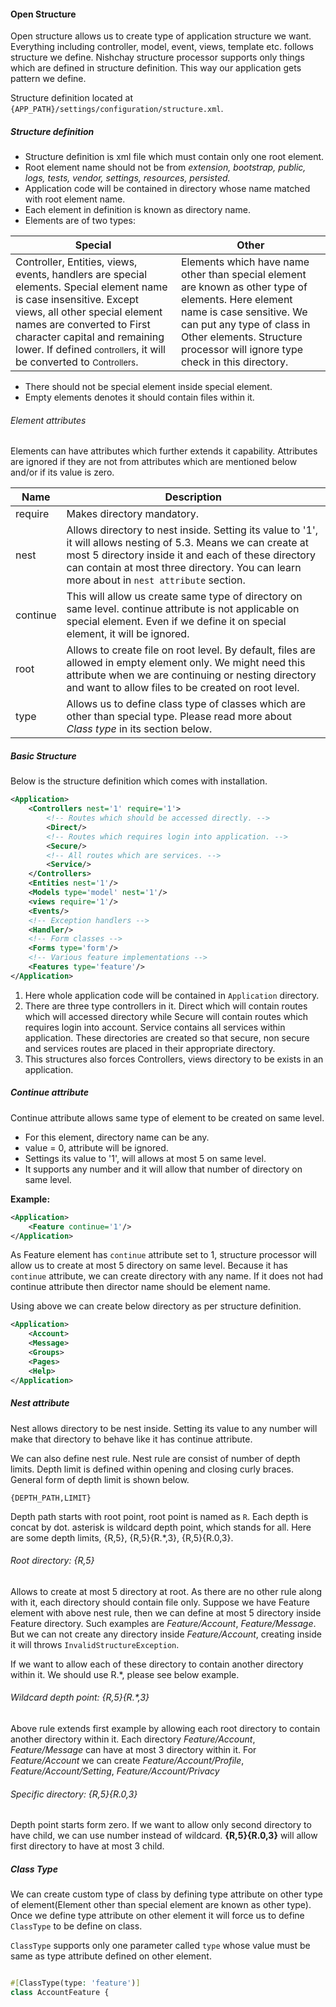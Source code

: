 #### Open Structure

Open structure allows us to create type of application structure we want. Everything including controller, model, event, views, template etc. follows structure we define. Nishchay structure processor supports only things which are defined in structure definition. This way our application gets pattern we define.

Structure definition located at `{APP_PATH}/settings/configuration/structure.xml`.

##### Structure definition

- Structure definition is xml file which must contain only one root element.
- Root element name should not be from _extension, bootstrap, public, logs, tests, vendor, settings, resources, persisted._
- Application code will be contained in directory whose name matched with root element name.
- Each element in definition is known as directory name.
- Elements are of two types:

| Special                                                                                                                                                                                                                                                                                                              | Other                                                                                                                                                                                                                                       |
| -------------------------------------------------------------------------------------------------------------------------------------------------------------------------------------------------------------------------------------------------------------------------------------------------------------------- | ------------------------------------------------------------------------------------------------------------------------------------------------------------------------------------------------------------------------------------------- |
| Controller, Entities, views, events, handlers are special elements. Special element name is case insensitive. Except views, all other special element names are converted to First character capital and remaining lower. If defined <small>controllers</small>, it will be converted to <small>Controllers</small>. | Elements which have name other than special element are known as other type of elements. Here element name is case sensitive. We can put any type of class in Other elements. Structure processor will ignore type check in this directory. |

- There should not be special element inside special element.
- Empty elements denotes it should contain files within it.

###### Element attributes

Elements can have attributes which further extends it capability. Attributes are ignored if they are not from attributes which are mentioned below and/or if its value is zero.

| Name     | Description                                                                                                                                                                                                                                                        |
| -------- | ------------------------------------------------------------------------------------------------------------------------------------------------------------------------------------------------------------------------------------------------------------------ |
| require  | Makes directory mandatory.                                                                                                                                                                                                                                         |
| nest     | Allows directory to nest inside. Setting its value to '1', it will allows nesting of 5.3. Means we can create at most 5 directory inside it and each of these directory can contain at most three directory. You can learn more about in `nest attribute` section. |
| continue | This will allow us create same type of directory on same level. continue attribute is not applicable on special element. Even if we define it on special element, it will be ignored.                                                                              |
| root     | Allows to create file on root level. By default, files are allowed in empty element only. We might need this attribute when we are continuing or nesting directory and want to allow files to be created on root level.                                            |
| type     | Allows us to define class type of classes which are other than special type. Please read more about _Class type_ in its section below.                                                                                                                             |

##### Basic Structure

Below is the structure definition which comes with installation.

```xml
<Application>
    <Controllers nest='1' require='1'>
        <!-- Routes which should be accessed directly. -->
        <Direct/>
        <!-- Routes which requires login into application. -->
        <Secure/>
        <!-- All routes which are services. -->
        <Service/>
    </Controllers>
    <Entities nest='1'/>
    <Models type='model' nest='1'/>
    <views require='1'/>
    <Events/>
    <!-- Exception handlers -->
    <Handler/>
    <!-- Form classes -->
    <Forms type='form'/>
    <!-- Various feature implementations -->
    <Features type='feature'/>
</Application>
```

1.  Here whole application code will be contained in `Application` directory.
2.  There are three type controllers in it. Direct which will contain routes which will accessed directory while Secure will contain routes which requires login into account. Service contains all services within application. These directories are created so that secure, non secure and services routes are placed in their appropriate directory.
3.  This structures also forces Controllers, views directory to be exists in an application.

##### Continue attribute

Continue attribute allows same type of element to be created on same level.

- For this element, directory name can be any.
- value = 0, attribute will be ignored.
- Settings its value to '1', will allows at most 5 on same level.
- It supports any number and it will allow that number of directory on same level.

**Example:**

```xml
<Application>
    <Feature continue='1'/>
</Application>
```

As Feature element has `continue` attribute set to 1, structure processor will allow us to create at most 5 directory on same level. Because it has `continue` attribute, we can create directory with any name. If it does not had continue attribute then director name should be element name.

Using above we can create below directory as per structure definition.

```xml
<Application>
    <Account>
    <Message>
    <Groups>
    <Pages>
    <Help>
</Application>
```

##### Nest attribute

Nest allows directory to be nest inside. Setting its value to any number will make that directory to behave like it has continue attribute.

We can also define nest rule. Nest rule are consist of number of depth limits. Depth limit is defined within opening and closing curly braces. General form of depth limit is shown below.

```
{DEPTH_PATH,LIMIT}
```

Depth path starts with root point, root point is named as `R`. Each depth is concat by dot. asterisk is wildcard depth point, which stands for all. Here are some depth limits, {R,5}, {R,5}{R.\*,3}, {R,5}{R.0,3}.

###### Root directory: {R,5}

Allows to create at most 5 directory at root. As there are no other rule along with it, each directory should contain file only. Suppose we have Feature element with above nest rule, then we can define at most 5 directory inside Feature directory. Such examples are _Feature/Account_, _Feature/Message_. But we can not create any directory inside _Feature/Account_, creating inside it will throws `InvalidStructureException`.

If we want to allow each of these directory to contain another directory within it. We should use R.\*, please see below example.

###### Wildcard depth point: {R,5}{R.\*,3}

Above rule extends first example by allowing each root directory to contain another directory within it. Each directory _Feature/Account_, _Feature/Message_ can have at most 3 directory within it. For _Feature/Account_ we can create _Feature/Account/Profile_, _Feature/Account/Setting_, _Feature/Account/Privacy_

###### Specific directory: {R,5}{R.0,3}

Depth point starts form zero. If we want to allow only second directory to have child, we can use number instead of wildcard. **{R,5}{R.0,3}** will allow first directory to have at most 3 child.

##### Class Type

We can create custom type of class by defining type attribute on other type of element(Element other than special element are known as other type). Once we define type attribute on other element it will force us to define `ClassType` to be define on class.

`ClassType` supports only one parameter called `type` whose value must be same as type attribute defined on other element.

```php

#[ClassType(type: 'feature')]
class AccountFeature {
```
